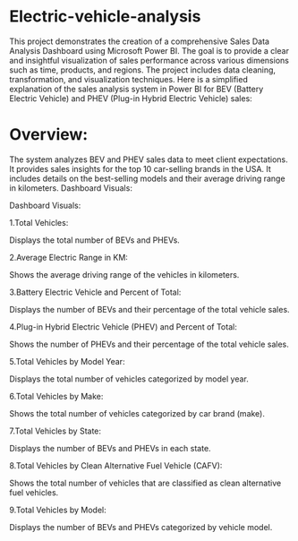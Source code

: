 # Electric-vehicle-analysis
This project demonstrates the creation of a comprehensive Sales Data Analysis Dashboard using Microsoft Power BI. The goal is to provide a clear and insightful visualization of sales performance across various dimensions such as time, products, and regions. The project includes data cleaning, transformation, and visualization techniques.
Here is a simplified explanation of the sales analysis system in Power BI for BEV (Battery Electric Vehicle) and PHEV (Plug-in Hybrid Electric Vehicle) sales:

# Overview:

The system analyzes BEV and PHEV sales data to meet client expectations.
It provides sales insights for the top 10 car-selling brands in the USA.
It includes details on the best-selling models and their average driving range in kilometers.
Dashboard Visuals:

 Dashboard Visuals:

1.Total Vehicles:

Displays the total number of BEVs and PHEVs.

2.Average Electric Range in KM:

Shows the average driving range of the vehicles in kilometers.

3.Battery Electric Vehicle and Percent of Total:

Displays the number of BEVs and their percentage of the total vehicle sales.

4.Plug-in Hybrid Electric Vehicle (PHEV) and Percent of Total:

Shows the number of PHEVs and their percentage of the total vehicle sales.

5.Total Vehicles by Model Year:

Displays the total number of vehicles categorized by model year.

6.Total Vehicles by Make:

Shows the total number of vehicles categorized by car brand (make).

7.Total Vehicles by State:

Displays the number of BEVs and PHEVs in each state.

8.Total Vehicles by Clean Alternative Fuel Vehicle (CAFV):

Shows the total number of vehicles that are classified as clean alternative fuel vehicles.

9.Total Vehicles by Model:

Displays the number of BEVs and PHEVs categorized by vehicle model.
